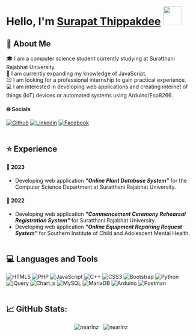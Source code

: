 # Hello, I'm [Surapat Thippakdee](#) <img src = "https://raw.githubusercontent.com/MartinHeinz/MartinHeinz/master/wave.gif" width = 50px>

## 💬 About Me
🎓 I am a computer science student currently studying at Suratthani Rajabhat University.\
🌱 I am currently expanding my knowledge of JavaScript.\
😉 I am looking for a professional internship to gain practical experience.\
💻 I am interested in developing web applications and creating internet of things (IoT) devices or automated systems using Arduino/Esp8266.
#### 🌐 Socials
<a href="https://github.com/NearlNZ" target="_blank"><img alt="Github" src="https://img.shields.io/badge/GitHub-%2312100E.svg?&style=for-the-badge&logo=Github&logoColor=white"/></a>
<a href="https://www.linkedin.com/in/surapat-thippakdee-1107a1271/" target="_blank"><img alt="Linkedin" src="https://img.shields.io/badge/LinkedIn-0077B5?style=for-the-badge&logo=linkedin&logoColor=white"/></a>
<a href="https://www.facebook.com/SurapatThippakdee" target="_blank"><img alt="Facebook" src="https://img.shields.io/badge/Facebook-1877F2?style=for-the-badge&logo=facebook&logoColor=white"/></a> 
<br><br>

## ⭐ Experience
#### 📆 2023
- Developing web application ***"Online Plant Database System"*** for the Computer Science Department at Suratthani Rajabhat University.

#### 📆 2022
- Developing web application ***"Commencement Ceremony Rehearsal Registration System"*** for Suratthani Rajabhat University.
- Developing web application ***"Online Equipment Repairing Request System"*** for Southern Institute of Child and Adolescent Mental Health.
<br><br>

## 💻 Languages and Tools
![HTML5](https://img.shields.io/badge/html5-%23E34F26.svg?style=for-the-badge&logo=html5&logoColor=white) ![PHP](https://img.shields.io/badge/php-%23777BB4.svg?style=for-the-badge&logo=php&logoColor=white) ![JavaScript](https://img.shields.io/badge/javascript-%23323330.svg?style=for-the-badge&logo=javascript&logoColor=%23F7DF1E) ![C++](https://img.shields.io/badge/c++-%2300599C.svg?style=for-the-badge&logo=c%2B%2B&logoColor=white) ![CSS3](https://img.shields.io/badge/css3-%231572B6.svg?style=for-the-badge&logo=css3&logoColor=white) ![Bootstrap](https://img.shields.io/badge/bootstrap-%23563D7C.svg?style=for-the-badge&logo=bootstrap&logoColor=white) ![Python](https://img.shields.io/badge/python-3670A0?style=for-the-badge&logo=python&logoColor=ffdd54) ![jQuery](https://img.shields.io/badge/jquery-%230769AD.svg?style=for-the-badge&logo=jquery&logoColor=white) ![Chart.js](https://img.shields.io/badge/chart.js-F5788D.svg?style=for-the-badge&logo=chart.js&logoColor=white) ![MySQL](https://img.shields.io/badge/mysql-%2300f.svg?style=for-the-badge&logo=mysql&logoColor=white) ![MariaDB](https://img.shields.io/badge/MariaDB-003545?style=for-the-badge&logo=mariadb&logoColor=white) ![Arduino](https://img.shields.io/badge/-Arduino-00979D?style=for-the-badge&logo=Arduino&logoColor=white) ![Postman](https://img.shields.io/badge/Postman-FF6C37?style=for-the-badge&logo=postman&logoColor=white)
<br><br>

## 📈 GitHub Stats:
<p align="center">
  <img align="center" src="https://github-readme-streak-stats.herokuapp.com/?user=nearlnz&hide_border=true&" alt="nearlnz"/>&nbsp;&nbsp;
  <img align="center" src="https://github-readme-stats.vercel.app/api?username=nearlnz&show_icons=true&hide_border=true&locale=en" alt="nearlnz" />
</p>
